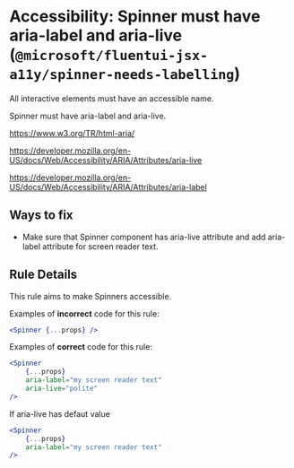 # Accessibility: Spinner must have aria-label and aria-live (`@microsoft/fluentui-jsx-a11y/spinner-needs-labelling`)

<!-- end auto-generated rule header -->

All interactive elements must have an accessible name.

Spinner must have aria-label and aria-live.

<https://www.w3.org/TR/html-aria/>

<https://developer.mozilla.org/en-US/docs/Web/Accessibility/ARIA/Attributes/aria-live>

<https://developer.mozilla.org/en-US/docs/Web/Accessibility/ARIA/Attributes/aria-label>

## Ways to fix

-   Make sure that Spinner component has aria-live attribute and add aria-label attribute for screen reader text.

## Rule Details

This rule aims to make Spinners accessible.

Examples of **incorrect** code for this rule:

```jsx
<Spinner {...props} />
```

Examples of **correct** code for this rule:

```jsx
<Spinner
    {...props} 
    aria-label="my screen reader text"
    aria-live="polite"
/>
```

If aria-live has defaut value

```jsx
<Spinner
    {...props} 
    aria-label="my screen reader text"
/>
```
